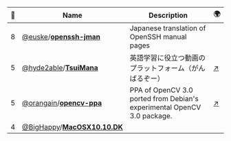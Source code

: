 |:star2: | Name | Description | 🌍|
|---|---|---|---|
|8|[@euske](https://github.com/euske)/[**openssh-jman**](https://github.com/euske/openssh-jman)|Japanese translation of OpenSSH manual pages||
|5|[@hyde2able](https://github.com/hyde2able)/[**TsuiMana**](https://github.com/hyde2able/TsuiMana)|英語学習に役立つ動画のプラットフォーム（がんばるぞー）|[:arrow_upper_right:](http://www.tsuimana.com)|
|5|[@orangain](https://github.com/orangain)/[**opencv-ppa**](https://github.com/orangain/opencv-ppa)|PPA of OpenCV 3.0 ported from Debian's experimental OpenCV 3.0 package.|[:arrow_upper_right:](https://launchpad.net/~orangain/+archive/ubuntu/opencv)|
|4|[@BigHappy](https://github.com/BigHappy)/[**MacOSX10.10.DK**](https://github.com/BigHappy/MacOSX10.10.DK)|||

